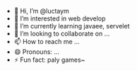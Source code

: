 - 👋 Hi, I’m @luctaym
- 👀 I’m interested in web develop
- 🌱 I’m currently learning javaee, servelet
- 💞️ I’m looking to collaborate on ...
- 📫 How to reach me ...
- 😄 Pronouns: ...
- ⚡ Fun fact: paly games~

<!---
luctaym/luctaym is a ✨ special ✨ repository because its `README.md` (this file) appears on your GitHub profile.
You can click the Preview link to take a look at your changes.
--->
